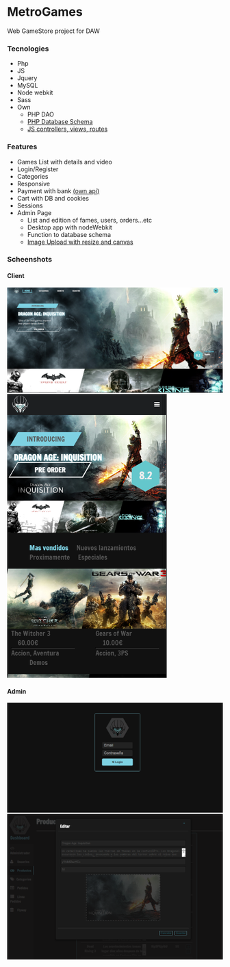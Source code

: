 <h1>MetroGames</h1>
<p>Web GameStore project for DAW</p>
<h3>Tecnologies</h3>
<ul>
  <li>Php</li>
  <li>JS</li>
  <li>Jquery</li>
  <li>MySQL</li>
  <li>Node webkit</li>
  <li>Sass</li>
  <li>Own
    <ul>
      <li>PHP DAO</li>
      <li><a href="https://github.com/Eslem/DBSchemaPhp">PHP Database Schema</a></li>
      <li><a href="https://github.com/Eslem/MyAngularWay">JS controllers, views, routes</a></li>
    </ul></li>
</ul>

<h3>Features</h3>
<ul>
  <li>Games List with details and video</li>
  <li>Login/Register</li>
  <li>Categories</li>
  <li>Responsive</li>
  <li>Payment with bank <a href="https://github.com/Eslem/DWS-Banco">(own api)</a></li>
  <li>Cart with DB and cookies</li>
  <li>Sessions</li>
  <li>Admin Page
    <ul>
      <li>List and edition of fames, users, orders...etc</li>
      <li>Desktop app with nodeWebkit</li>
      <li>Function to database schema</li>
      <li><a href="https://github.com/Eslem/UploadImage">Image Upload with resize and canvas</a></li>
    </ul></li>
</ul>

<h3>Scheenshots</h3>
<h4>Client</h4>
<img src="screenshots/client.png" alt="client screenshot">
<img src="screenshots/client2.png" alt="client screenshot">
<h4>Admin</h4>
<img src="screenshots/admin.png" alt="client screenshot">
<img src="screenshots/admin2.png" alt="client screenshot">
